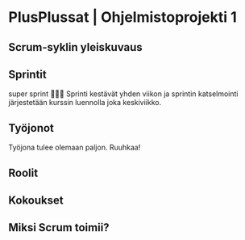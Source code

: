 # PlusPlussat | Ohjelmistoprojekti 1

## Scrum-syklin yleiskuvaus

## Sprintit
super sprint 🏃🏻‍♂️
Sprinti kestävät yhden viikon ja sprintin katselmointi järjestetään kurssin luennolla joka keskiviikko.
## Työjonot
Työjona tulee olemaan paljon. Ruuhkaa!

## Roolit

## Kokoukset

## Miksi Scrum toimii?
